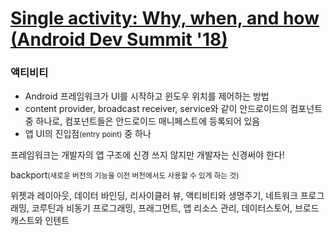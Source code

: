 # [Single activity: Why, when, and how (Android Dev Summit '18)](https://youtu.be/2k8x8V77CrU)

### 액티비티

- Android 프레임워크가 UI를 시작하고 윈도우 위치를 제어하는 방법
- content provider, broadcast receiver, service와 같이 안드로이드의 컴포넌트 중 하나로, 컴포넌트들은 안드로이드
매니페스트에 등록되어 있음
- 앱 UI의 진입점<small>(entry point)</small> 중 하나

프레임워크는 개발자의 앱 구조에 신경 쓰지 않지만 개발자는 신경써야 한다!

backport<small>(새로운 버전의 기능을 이전 버전에서도 사용할 수 있게 하는 것)</small>

위젯과 레이아웃, 데이터 바인딩, 리사이클러 뷰, 액티비티와 생명주기, 네트워크 프로그래밍, 코루틴과 비동기 프로그래밍, 프래그먼트, 앱 리소스 관리, 데이터스토어, 브로드캐스트와 인텐트